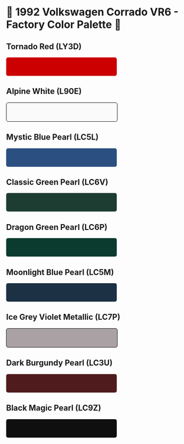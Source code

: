 # 🚗 1992 Volkswagen Corrado VR6 - Factory Color Palette 🎨  

## Tornado Red (LY3D)  
<div style="background-color:#CC0000; width:300px; height:50px; border-radius:5px;"></div>  

## Alpine White (L90E)  
<div style="background-color:#FAFAFA; width:300px; height:50px; border-radius:5px; border:1px solid black;"></div>  

## Mystic Blue Pearl (LC5L)  
<div style="background-color:#2B4F81; width:300px; height:50px; border-radius:5px;"></div>  

## Classic Green Pearl (LC6V)  
<div style="background-color:#1E3D32; width:300px; height:50px; border-radius:5px;"></div>  

## Dragon Green Pearl (LC6P)  
<div style="background-color:#0B3B2E; width:300px; height:50px; border-radius:5px;"></div>  

## Moonlight Blue Pearl (LC5M)  
<div style="background-color:#1C3144; width:300px; height:50px; border-radius:5px;"></div>  

## Ice Grey Violet Metallic (LC7P)  
<div style="background-color:#A9A1A3; width:300px; height:50px; border-radius:5px; border:1px solid black;"></div>  

## Dark Burgundy Pearl (LC3U)  
<div style="background-color:#501B1D; width:300px; height:50px; border-radius:5px;"></div>  

## Black Magic Pearl (LC9Z)  
<div style="background-color:#0F0F0F; width:300px; height:50px; border-radius:5px;"></div>  